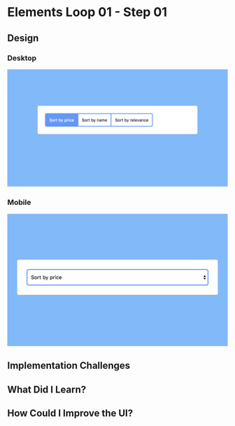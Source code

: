 # Elements Loop 01 - Step 01

## Design

### Desktop

![](./design-mockup-desktop.png)

### Mobile

![](./design-mockup-mobile.png)

## Implementation Challenges

## What Did I Learn?

## How Could I Improve the UI?
